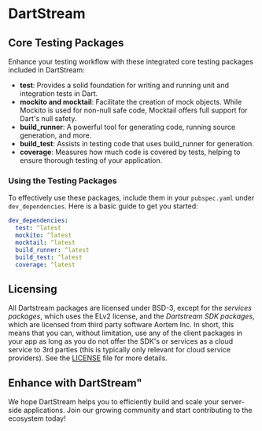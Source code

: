 # DartStream

## Core Testing Packages

Enhance your testing workflow with these integrated core testing packages included in DartStream:

- **test**: Provides a solid foundation for writing and running unit and integration tests in Dart.
- **mockito and mocktail**: Facilitate the creation of mock objects. While Mockito is used for non-null safe code, Mocktail offers full support for Dart's null safety.
- **build_runner**: A powerful tool for generating code, running source generation, and more.
- **build_test**: Assists in testing code that uses build_runner for generation.
- **coverage**: Measures how much code is covered by tests, helping to ensure thorough testing of your application.

### Using the Testing Packages

To effectively use these packages, include them in your `pubspec.yaml` under `dev_dependencies`. Here is a basic guide to get you started:

```yaml
dev_dependencies:
  test: ^latest
  mockito: ^latest
  mocktail: ^latest
  build_runner: ^latest
  build_test: ^latest
  coverage: ^latest
```

## Licensing

All Dartstream packages are licensed under BSD-3, except for the *services packages*, which uses the ELv2 license, and the *Dartstream SDK packages*, which are licensed from third party software Aortem Inc. In short, this means that you can, without limitation, use any of the client packages in your app as long as you do not offer the SDK's or services as a cloud service to 3rd parties (this is typically only relevant for cloud service providers).  See the [LICENSE](LICENSE.md) file for more details.


## Enhance with DartStream"

We hope DartStream helps you to efficiently build and scale your server-side applications. Join our growing community and start contributing to the ecosystem today!